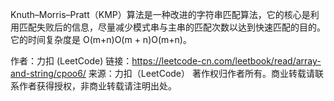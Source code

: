 Knuth–Morris–Pratt（KMP）算法是一种改进的字符串匹配算法，它的核心是利用匹配失败后的信息，尽量减少模式串与主串的匹配次数以达到快速匹配的目的。它的时间复杂度是 O(m+n)O(m + n)O(m+n)。

作者：力扣 (LeetCode)
链接：https://leetcode-cn.com/leetbook/read/array-and-string/cpoo6/
来源：力扣（LeetCode）
著作权归作者所有。商业转载请联系作者获得授权，非商业转载请注明出处。
